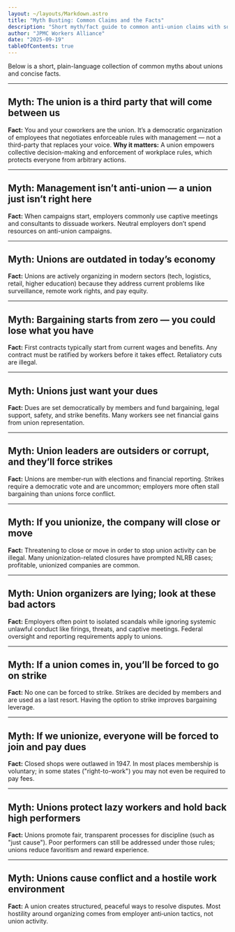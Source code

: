 ```yaml
---
layout: ~/layouts/Markdown.astro
title: "Myth Busting: Common Claims and the Facts"
description: "Short myth/fact guide to common anti-union claims with sources and short explanations."
author: "JPMC Workers Alliance"
date: "2025-09-19"
tableOfContents: true
---
```


Below is a short, plain-language collection of common myths about unions and concise facts.

---

## Myth: The union is a third party that will come between us
**Fact:** You and your coworkers are the union. It’s a democratic organization of employees that negotiates enforceable rules with management — not a third-party that replaces your voice.
**Why it matters:** A union empowers collective decision-making and enforcement of workplace rules, which protects everyone from arbitrary actions.

---

## Myth: Management isn’t anti-union — a union just isn’t right here
**Fact:** When campaigns start, employers commonly use captive meetings and consultants to dissuade workers. Neutral employers don’t spend resources on anti-union campaigns.

---

## Myth: Unions are outdated in today’s economy
**Fact:** Unions are actively organizing in modern sectors (tech, logistics, retail, higher education) because they address current problems like surveillance, remote work rights, and pay equity.

---

## Myth: Bargaining starts from zero — you could lose what you have
**Fact:** First contracts typically start from current wages and benefits. Any contract must be ratified by workers before it takes effect. Retaliatory cuts are illegal.

---

## Myth: Unions just want your dues
**Fact:** Dues are set democratically by members and fund bargaining, legal support, safety, and strike benefits. Many workers see net financial gains from union representation.

---

## Myth: Union leaders are outsiders or corrupt, and they’ll force strikes
**Fact:** Unions are member‑run with elections and financial reporting. Strikes require a democratic vote and are uncommon; employers more often stall bargaining than unions force conflict.

---

## Myth: If you unionize, the company will close or move
**Fact:** Threatening to close or move in order to stop union activity can be illegal. Many unionization-related closures have prompted NLRB cases; profitable, unionized companies are common.

---

## Myth: Union organizers are lying; look at these bad actors
**Fact:** Employers often point to isolated scandals while ignoring systemic unlawful conduct like firings, threats, and captive meetings. Federal oversight and reporting requirements apply to unions.

---

## Myth: If a union comes in, you’ll be forced to go on strike
**Fact:** No one can be forced to strike. Strikes are decided by members and are used as a last resort. Having the option to strike improves bargaining leverage.

---

## Myth: If we unionize, everyone will be forced to join and pay dues
**Fact:** Closed shops were outlawed in 1947. In most places membership is voluntary; in some states ("right-to-work") you may not even be required to pay fees.

---

## Myth: Unions protect lazy workers and hold back high performers
**Fact:** Unions promote fair, transparent processes for discipline (such as "just cause"). Poor performers can still be addressed under those rules; unions reduce favoritism and reward experience.

---

## Myth: Unions cause conflict and a hostile work environment
**Fact:** A union creates structured, peaceful ways to resolve disputes. Most hostility around organizing comes from employer anti‑union tactics, not union activity.
